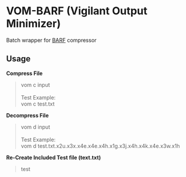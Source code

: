 # VOM-BARF (Vigilant Output Minimizer)

Batch wrapper for [BARF](https://www.mattmahoney.net/dc/barf.html) compressor

## Usage

**Compress File**
> vom c input</br>
> </br>
> Test Example:</br>
> vom c test.txt

**Decompress File**
> vom d input</br>
> </br>
> Test Example:</br>
> vom d test.txt.x2u.x3x.x4e.x4e.x4h.x1g.x3j.x4h.x4k.x4e.x3w.x1h

**Re-Create Included Test file (text.txt)**
> test
